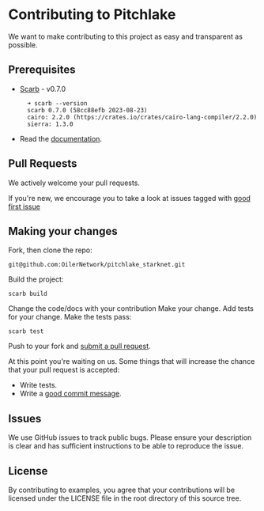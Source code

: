 # Contributing to Pitchlake

We want to make contributing to this project as easy and transparent as
possible.

## Prerequisites

- [Scarb](https://docs.swmansion.com/scarb/) - v0.7.0
  ```
    ➜ scarb --version
    scarb 0.7.0 (58cc88efb 2023-08-23)
    cairo: 2.2.0 (https://crates.io/crates/cairo-lang-compiler/2.2.0)
    sierra: 1.3.0
  ```

- Read the [documentation](./documentation.md).

## Pull Requests

We actively welcome your pull requests.

If you're new, we encourage you to take a look at issues tagged with [good first issue](https://github.com/OilerNetwork/pitchlake_starknet/issues?q=is%3Aopen+label%3A%22good+first+issue%22+sort%3Aupdated-desc)

## Making your changes

Fork, then clone the repo:

```
git@github.com:OilerNetwork/pitchlake_starknet.git
```

Build the project:

```
scarb build
```

Change the code/docs with your contribution
Make your change. Add tests for your change. Make the tests pass:

```
scarb test
```

Push to your fork and [submit a pull request][pr].

[pr]: https://github.com/OilerNetwork/pitchlake_starknet

At this point you're waiting on us. Some things that will increase the chance that your pull request
is accepted:

* Write tests.
* Write a [good commit message][commit].

[commit]: http://tbaggery.com/2008/04/19/a-note-about-git-commit-messages.html

## Issues

We use GitHub issues to track public bugs. Please ensure your description is
clear and has sufficient instructions to be able to reproduce the issue.

## License

By contributing to examples, you agree that your contributions will be licensed
under the LICENSE file in the root directory of this source tree.
